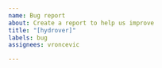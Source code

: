 ```yaml
---
name: Bug report
about: Create a report to help us improve
title: "[hydrover]"
labels: bug
assignees: vroncevic

---
```



